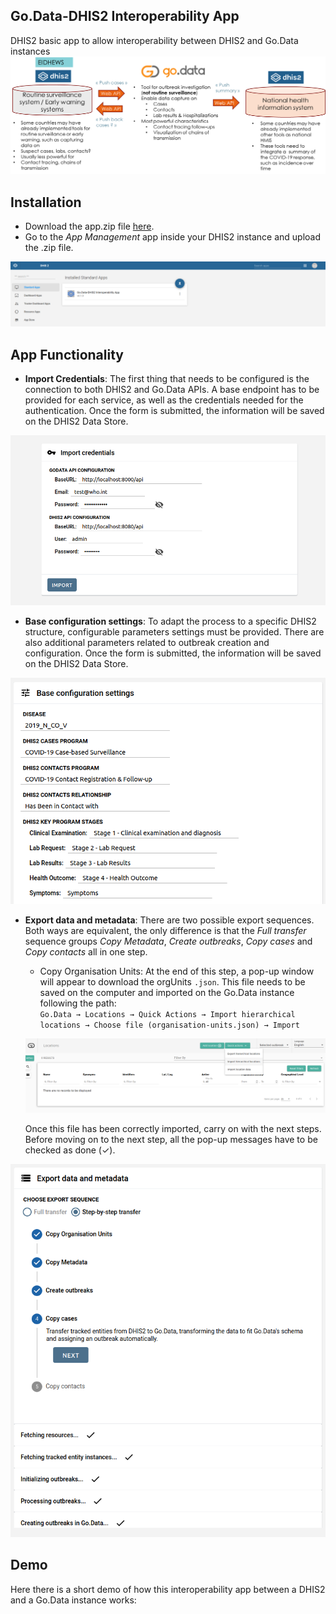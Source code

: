 ## Go.Data-DHIS2 Interoperability App
DHIS2 basic app to allow interoperability between DHIS2 and Go.Data instances
![Architecture summary](./media/overview.png)

## Installation

+ Download the app.zip file <a href="https://github.com/WISCENTD-UPC/godata-dhis2-interoperability-app/files/5965231/app.zip">here</a>.
+ Go to the *App Management* app inside your DHIS2 instance and upload the .zip file.

![App Management DHIS2](./media/app-management.png)

## App Functionality

+ **Import Credentials**: The first thing that needs to be configured is the connection to both DHIS2 and Go.Data APIs. A base endpoint has to be provided for each service, as well as the credentials needed for the authentication. Once the form is submitted, the information will be saved on the DHIS2 Data Store.

<p align="center">
    <img src="./media/credentials.png" width="700">
</p>

+ **Base configuration settings**: To adapt the process to a specific DHIS2 structure, configurable parameters settings must be provided. There are also additional parameters related to outbreak creation and configuration. Once the form is submitted, the information will be saved on the DHIS2 Data Store.

<p align="center">
    <img src="./media/base-config.png" width="600">
</p>

+ **Export data and metadata**: There are two possible export sequences. Both ways are equivalent, the only difference is that the *Full transfer* sequence groups *Copy Metadata*, *Create outbreaks*, *Copy cases* and *Copy contacts* all in one step. 
    + Copy Organisation Units: At the end of this step, a pop-up window will appear to download the orgUnits `.json`. This file needs to be saved on the computer and imported on the Go.Data instance following the path: <br />
    `Go.Data → Locations → Quick Actions → Import hierarchical locations → Choose file (organisation-units.json) → Import`    

    ![Screenshot of Go.Data locations](./media/locations-path.png)

    Once this file has been correctly imported, carry on with the next steps. Before moving on to the next step, all the pop-up messages have to be checked as done (✓).

<p align="center">
    <img src="./media/step-by-step.png" width=600>
</p>

## Demo
Here there is a short demo of how this interoperability app between a DHIS2 and a Go.Data instance works:
